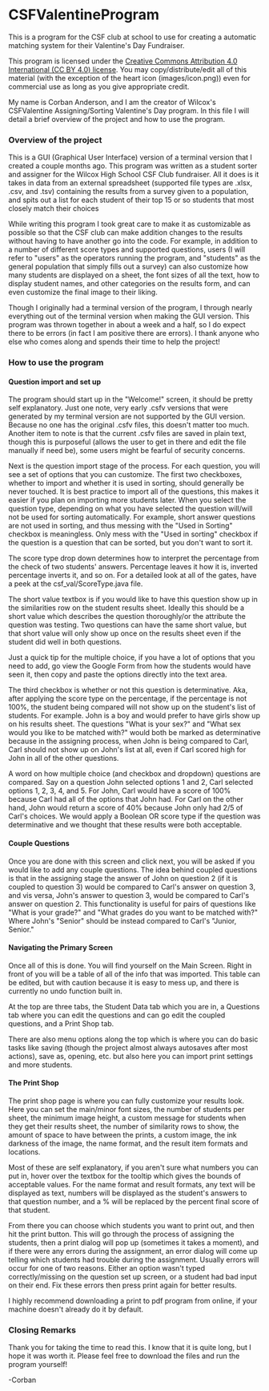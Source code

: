 # CSFValentineProgram
This is a program for the CSF club at school to use for creating a automatic matching system for their Valentine's Day Fundraiser.

This program is licensed under the <a href="https://creativecommons.org/licenses/by/4.0/">Creative Commons Attribution 4.0 International (CC BY 4.0) license</a>. You may copy/distribute/edit all of this material (with the exception of the heart icon (images/icon.png)) even for commercial use as long as you give appropriate credit.

My name is Corban Anderson, and I am the creator of Wilcox's CSFValentine Assigning/Sorting Valentine's Day program. In this file I will detail a brief overview of the project and how to use the program.

<h3>Overview of the project</h3>

This is a GUI (Graphical User Interface) version of a terminal version that I created a couple months ago. This program was written as a student sorter and assigner for the Wilcox High School CSF Club fundraiser. All it does is it takes in data from an external spreadsheet (supported file types are .xlsx, .csv, and .tsv) containing the results from a survey given to a population, and spits out a list for each student of their top 15 or so students that most closely match their choices

While writing this program I took great care to make it as customizable as possible so that the CSF club can make addition changes to the results without having to have another go into the code. For example, in addition to a number of different score types and supported questions, users (I will refer to "users" as the operators running the program, and "students" as the general population that simply fills out a survey) can also customize how many students are displayed on a sheet, the font sizes of all the text, how to display student names, and other categories on the results form, and can even customize the final image to their liking.

Though I originally had a terminal version of the program, I through nearly everything out of the terminal version when making the GUI version. This program was thrown together in about a week and a half, so I do expect there to be errors (in fact I am positive there are errors). I thank anyone who else who comes along and spends their time to help the project!

<h3>How to use the program</h3>

<h4>Question import and set up</h4>

The program should start up in the "Welcome!" screen, it should be pretty self explanatory. Just one note, very early .csfv versions that were generated by my terminal version are not supported by the GUI version. Because no one has the original .csfv files, this doesn't matter too much. Another item to note is that the current .csfv files are saved in plain text, though this is purposeful (allows the user to get in there and edit the file manually if need be), some users might be fearful of security concerns.

Next is the question import stage of the process. For each question, you will see a set of options that you can customize. The first two checkboxes, whether to import and whether it is used in sorting, should generally be never touched. It is best practice to import all of the questions, this makes it easier if you plan on importing more students later. When you select the question type, depending on what you have selected the question will/will not be used for sorting automatically. For example, short answer questions are not used in sorting, and thus messing with the "Used in Sorting" checkbox is meaningless. Only mess with the "Used in sorting" checkbox if the question is a question that can be sorted, but you don't want to sort it.

The score type drop down determines how to interpret the percentage from the check of two students' answers. Percentage leaves it how it is, inverted percentage inverts it, and so on. For a detailed look at all of the gates, have a peek at the csf_val/ScoreType.java file.

The short value textbox is if you would like to have this question show up in the similarities row on the student results sheet. Ideally this should be a short value which describes the question thoroughly/or the attribute the question was testing. Two questions can have the same short value, but that short value will only show up once on the results sheet even if the student did well in both questions.

Just a quick tip for the multiple choice, if you have a lot of options that you need to add, go view the Google Form from how the  students would have seen it, then copy and paste the options directly into the text area.

The third checkbox is whether or not this question is determinative. Aka, after applying the score type on the percentage, if the percentage is not 100%, the student being compared will not show up on the student's list of students. For example. John is a boy and would prefer to have girls show up on his results sheet. The questions "What is your sex?" and "What sex would you like to be matched with?" would both be marked as determinative because in the assigning process, when John is being compared to Carl, Carl should not show up on John's list at all, even if Carl scored high for John in all of the other questions.

A word on how multiple choice (and checkbox and dropdown) questions are compared. Say on a question John selected options 1 and 2, Carl selected options 1, 2, 3, 4, and 5. For John, Carl would have a score of 100% because Carl had all of the options that John had. For Carl on the other hand, John would return a score of 40% because John only had 2/5 of Carl's choices. We would apply a Boolean OR score type if the question was determinative and we thought that these results were both acceptable.

<h4>Couple Questions</h4>

Once you are done with this screen and click next, you will be asked if you would like to add any couple questions. The idea behind coupled questions is that in the assigning stage the answer of John on question 2 (if it is coupled to question 3) would be compared to Carl's answer on question 3, and vis versa, John's answer to question 3, would be compared to Carl's answer on question 2. This functionality is useful for pairs of questions like "What is your grade?" and "What grades do you want to be matched with?" Where John's "Senior" should be instead compared to Carl's "Junior, Senior."

<h4>Navigating the Primary Screen</h4>

Once all of this is done. You will find yourself on the Main Screen. Right in front of you will be a table of all of the info that was imported. This table can be edited, but with caution because it is easy to mess up, and there is currently no undo function built in.

At the top are three tabs, the Student Data tab which you are in, a Questions tab where you can edit the questions and can go edit the coupled questions, and a Print Shop tab.

There are also menu options along the top which is where you can do basic tasks like saving (though the project almost always autosaves after most actions), save as, opening, etc. but also here you can import print settings and more students.

<h4>The Print Shop</h4>

The print shop page is where you can fully customize your results look. Here you can set the main/minor font sizes, the number of students per sheet, the minimum image height, a custom message for students when they get their results sheet, the number of similarity rows to show, the amount of space to have between the prints, a custom image, the ink darkness of the image, the name format, and the result item formats and locations.

Most of these are self explanatory, if you aren't sure what numbers you can put in, hover over the textbox for the tooltip which gives the bounds of acceptable values. For the name format and result formats, any text will be displayed as text, numbers will be displayed as the student's answers to that question number, and a % will be replaced by the percent final score of that student.

From there you can choose which students you want to print out, and then hit the print button. This will go through the process of assigning the students, then a print dialog will pop up (sometimes it takes a moment), and if there were any errors during the assignment, an error dialog will come up telling which students had trouble during the assignment. Usually errors will occur for one of two reasons. Either an option wasn't typed correctly/missing on the question set up screen, or a student had bad input on their end. Fix these errors then press print again for better results.

I highly recommend downloading a print to pdf program from online, if your machine doesn't already do it by default.

<h3>Closing Remarks</h3>

Thank you for taking the time to read this. I know that it is quite long, but I hope it was worth it. Please feel free to download the files and run the program yourself! 

-Corban
